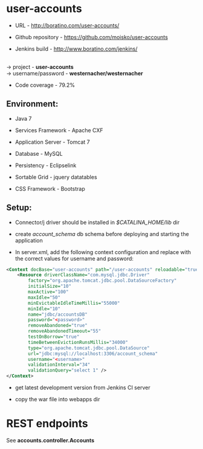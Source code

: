 # user-accounts

* URL - http://boratino.com/user-accounts/

* Github repository - https://github.com/moisko/user-accounts

* Jenkins build - http://www.boratino.com/jenkins/
<br />
	-> project - <b>user-accounts</b>
<br />
	-> username/password - <b>westernacher/westernacher</b>

* Code coverage - 79.2%

Environment:
------------
* Java 7

* Services Framework - Apache CXF

* Application Server - Tomcat 7

* Database - MySQL

* Persistency - Eclipselink

* Sortable Grid - jquery datatables

* CSS Framework - Bootstrap

Setup:
------
* Connector/j driver should be installed in <i>$CATALINA_HOME/lib</i> dir

* create <i>account_schema</i> db schema before deploying and starting the application

* In server.xml, add the following context configuration and replace with the correct values for username and password:
```xml
<Context docBase="user-accounts" path="/user-accounts" reloadable="true" source="org.eclipse.jst.jee.server:user-accounts">
	<Resource driverClassName="com.mysql.jdbc.Driver"
		factory="org.apache.tomcat.jdbc.pool.DataSourceFactory"
		initialSize="10"
		maxActive="100"
		maxIdle="50"
		minEvictableIdleTimeMillis="55000"
		minIdle="10"
		name="jdbc/accountsDB"
		password="<password>"
		removeAbandoned="true"
		removeAbandonedTimeout="55"
		testOnBorrow="true"
		timeBetweenEvictionRunsMillis="34000"
		type="org.apache.tomcat.jdbc.pool.DataSource"
		url="jdbc:mysql://localhost:3306/account_schema"
		username="<username>"
		validationInterval="34"
		validationQuery="select 1" />
</Context>
```
* get latest development version from Jenkins CI server

* copy the war file into webapps dir

# REST endpoints
See <b>accounts.controller.Accounts</b>

